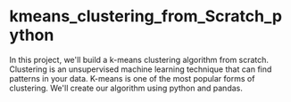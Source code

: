 # kmeans_clustering_from_Scratch_python
In this project, we'll build a k-means clustering algorithm from scratch. Clustering is an unsupervised machine learning technique that can find patterns in your data. K-means is one of the most popular forms of clustering.  We'll create our algorithm using python and pandas.
